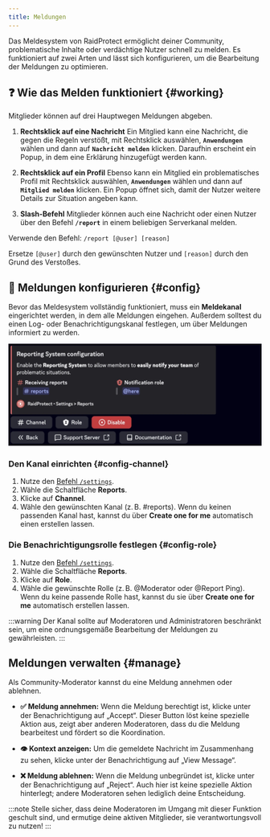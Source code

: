 ```yaml
---
title: Meldungen
---
```


Das Meldesystem von RaidProtect ermöglicht deiner Community, problematische Inhalte oder verdächtige Nutzer schnell zu melden. Es funktioniert auf zwei Arten und lässt sich konfigurieren, um die Bearbeitung der Meldungen zu optimieren.

## ❓ Wie das Melden funktioniert {#working}
Mitglieder können auf drei Hauptwegen Meldungen abgeben.

1. **Rechtsklick auf eine Nachricht**
Ein Mitglied kann eine Nachricht, die gegen die Regeln verstößt, mit Rechtsklick auswählen, **`Anwendungen`** wählen und dann auf **`Nachricht melden`** klicken. Daraufhin erscheint ein Popup, in dem eine Erklärung hinzugefügt werden kann.

2. **Rechtsklick auf ein Profil**
Ebenso kann ein Mitglied ein problematisches Profil mit Rechtsklick auswählen, **`Anwendungen`** wählen und dann auf **`Mitglied melden`** klicken. Ein Popup öffnet sich, damit der Nutzer weitere Details zur Situation angeben kann.

3. **Slash-Befehl**
Mitglieder können auch eine Nachricht oder einen Nutzer über den Befehl **`/report`** in einem beliebigen Serverkanal melden.

Verwende den Befehl: ```/report [@user] [reason]```

Ersetze `[@user]` durch den gewünschten Nutzer und `[reason]` durch den Grund des Verstoßes.

## 🚩 Meldungen konfigurieren {#config}

Bevor das Meldesystem vollständig funktioniert, muss ein **Meldekanal** eingerichtet werden, in dem alle Meldungen eingehen. Außerdem solltest du einen Log- oder Benachrichtigungskanal festlegen, um über Meldungen informiert zu werden.

![Report settings screenshot](../../../../en/docusaurus-plugin-content-docs/current/assets/rp-settings-reports.webp)

### Den Kanal einrichten {#config-channel}

1. Nutze den [Befehl `/settings`](../setup.md#settings).
2. Wähle die Schaltfläche **Reports**.
3. Klicke auf **Channel**.
4. Wähle den gewünschten Kanal (z. B. #reports).
   Wenn du keinen passenden Kanal hast, kannst du über **Create one for me** automatisch einen erstellen lassen.

### Die Benachrichtigungsrolle festlegen {#config-role}

1. Nutze den [Befehl `/settings`](../setup.md#settings).
2. Wähle die Schaltfläche **Reports**.
3. Klicke auf **Role**.
4. Wähle die gewünschte Rolle (z. B. @Moderator oder @Report Ping).
   Wenn du keine passende Rolle hast, kannst du sie über **Create one for me** automatisch erstellen lassen.

:::warning
Der Kanal sollte auf Moderatoren und Administratoren beschränkt sein, um eine ordnungsgemäße Bearbeitung der Meldungen zu gewährleisten.
:::

## Meldungen verwalten {#manage}

Als Community-Moderator kannst du eine Meldung annehmen oder ablehnen.

- **✅ Meldung annehmen:** Wenn die Meldung berechtigt ist, klicke unter der Benachrichtigung auf „Accept“. Dieser Button löst keine spezielle Aktion aus, zeigt aber anderen Moderatoren, dass du die Meldung bearbeitest und fördert so die Koordination.

- **👁️ Kontext anzeigen:** Um die gemeldete Nachricht im Zusammenhang zu sehen, klicke unter der Benachrichtigung auf „View Message“.

- **❌ Meldung ablehnen:** Wenn die Meldung unbegründet ist, klicke unter der Benachrichtigung auf „Reject“. Auch hier ist keine spezielle Aktion hinterlegt; andere Moderatoren sehen lediglich deine Entscheidung.

:::note
Stelle sicher, dass deine Moderatoren im Umgang mit dieser Funktion geschult sind, und ermutige deine aktiven Mitglieder, sie verantwortungsvoll zu nutzen!
:::
